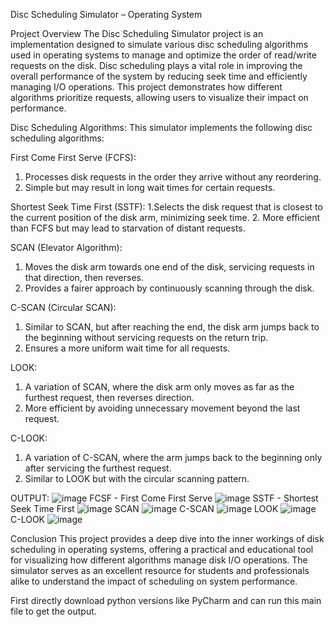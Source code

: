 Disc Scheduling Simulator – Operating System 

Project Overview
The Disc Scheduling Simulator project is an implementation designed to simulate various disc scheduling algorithms used in operating systems to manage and optimize the order of read/write requests on the disk. Disc scheduling plays a vital role in improving the overall performance of the system by reducing seek time and efficiently managing I/O operations. This project demonstrates how different algorithms prioritize requests, allowing users to visualize their impact on performance.


Disc Scheduling Algorithms: 
This simulator implements the following disc scheduling algorithms:

First Come First Serve (FCFS):
1. Processes disk requests in the order they arrive without any reordering.
2. Simple but may result in long wait times for certain requests.

Shortest Seek Time First (SSTF):
1.Selects the disk request that is closest to the current position of the disk arm, minimizing seek time.
2. More efficient than FCFS but may lead to starvation of distant requests.

SCAN (Elevator Algorithm):
1. Moves the disk arm towards one end of the disk, servicing requests in that direction, then reverses.
2. Provides a fairer approach by continuously scanning through the disk.
   
C-SCAN (Circular SCAN):
1. Similar to SCAN, but after reaching the end, the disk arm jumps back to the beginning without servicing requests on the return trip.
2. Ensures a more uniform wait time for all requests.
   
LOOK:
1. A variation of SCAN, where the disk arm only moves as far as the furthest request, then reverses direction.
2. More efficient by avoiding unnecessary movement beyond the last request.
   
C-LOOK:
1. A variation of C-SCAN, where the arm jumps back to the beginning only after servicing the furthest request.
2. Similar to LOOK but with the circular scanning pattern.


OUTPUT:
![image](https://github.com/user-attachments/assets/c4e690bd-7560-4d51-800d-4c4821d15a64)
FCSF - First Come First Serve
![image](https://github.com/user-attachments/assets/ab0a3b1d-8e77-43e1-9e83-1ce285d45856)
SSTF - Shortest Seek Time First
![image](https://github.com/user-attachments/assets/8957e140-0b1e-4011-a7ae-03a5a3238f98)
SCAN
![image](https://github.com/user-attachments/assets/d77ac393-831c-471a-9558-71598ab69220)
C-SCAN
![image](https://github.com/user-attachments/assets/489908ee-6b3d-4534-932d-b9ab69a20968)
LOOK
![image](https://github.com/user-attachments/assets/77213c25-5979-442a-8e26-bceb35105973)
C-LOOK
![image](https://github.com/user-attachments/assets/5504d5c4-b997-4a9f-a941-42be80347098)

Conclusion
This project provides a deep dive into the inner workings of disk scheduling in operating systems, offering a practical and educational tool for visualizing how different algorithms manage disk I/O operations. The simulator serves as an excellent resource for students and professionals alike to understand the impact of scheduling on system performance.

First directly download python versions like PyCharm and can run this main file to get the output.
